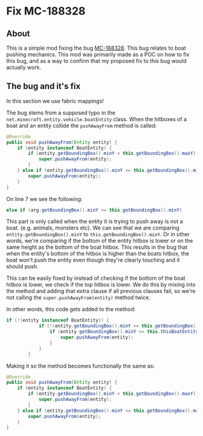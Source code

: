 # Fix MC-188328
## About
This is a simple mod fixing the bug [MC-188328](https://bugs.mojang.com/browse/MC-188328).
This bug relates to boat pushing mechanics. This mod was primarily made as a POC on how to fix this bug, and as a way to confirm that my proposed fix to this bug would actually work.

## The bug and it's fix
In this section we use fabric mappings!

The bug stems from a supposed typo in the `net.minecraft.entity.vehicle.boatEntity` class. When the hitboxes of a boat and an entity collide the `pushAwayFrom` method is called:
```Java
@Override
public void pushAwayFrom(Entity entity) {
    if (entity instanceof BoatEntity) {
        if (entity.getBoundingBox().minY < this.getBoundingBox().maxY) {
            super.pushAwayFrom(entity);
        }
    } else if (entity.getBoundingBox().minY <= this.getBoundingBox().minY) {
        super.pushAwayFrom(entity);
    }
}
```

On line 7 we see the following:
```Java
else if (arg.getBoundingBox().minY <= this.getBoundingBox().minY)
```

This part is only called when the entity it is trying to push away is not a boat. (e.g. animals, monsters etc). We can see that we are comparing `entity.getBoundingBox().minY` to `this.getBoundingBox().minY`. 
Or in other words, we're comparing if the bottom of the entity hitbox is lower or on the same height as the bottom of the boat hitbox.
This results in the bug that when the entity's bottom of the hitbox is higher than the boats hitbox, the boat won't push the entity even though they're clearly touching and it should push.

This can be easily fixed by instead of checking if the bottom of the boat hitbox is lower, we check if the top hitbox is lower. We do this by mixing into the method and adding that extra clause if all previous clauses fail, so we're not calling the `super.pushAwayFrom(entity)` method twice.

In other words, this code gets added to the method:
```Java
if (!(entity instanceof BoatEntity)) {
            if (!(entity.getBoundingBox().minY <= this.getBoundingBox().minY)) {
                if (entity.getBoundingBox().minY <= this.thisBoatEntity.getBoundingBox().maxY) {
                    super.pushAwayFrom(entity);
                }
            }
        }
```

Making it so the method becomes functionally the same as:
```Java
@Override
public void pushAwayFrom(Entity entity) {
    if (entity instanceof BoatEntity) {
        if (entity.getBoundingBox().minY < this.getBoundingBox().maxY) {
            super.pushAwayFrom(entity);
        }
    } else if (entity.getBoundingBox().minY <= this.getBoundingBox().maxY) {
        super.pushAwayFrom(entity);
    }
}
```